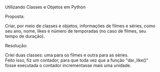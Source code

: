 Utilizando Classes e Objetos em Python

Proposta:

Criar, por meio de classes e objetos, informações de filmes e séries, como seu ano, nome, likes e número de temporadas (no caso de filmes, seu tempo de duração).

Resolução:

Criei duas classes: uma para os filmes e outra para as séries.   
Feito isso, fiz um contador, para que toda vez que a função "dar_like()" fosse executada o contador incrementasse mais uma unidade.
